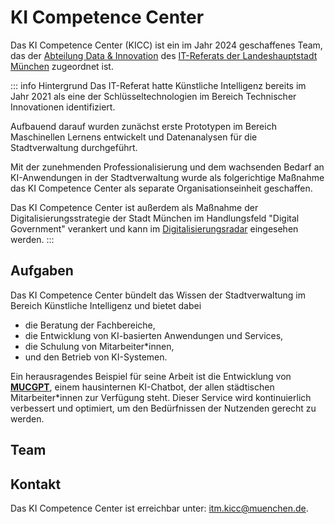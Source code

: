 # KI Competence Center

Das KI Competence Center (KICC) ist ein im Jahr 2024 geschaffenes Team, das der [Abteilung Data & Innovation](https://stadt.muenchen.de/infos/data-und-innovation.html) des [IT-Referats der Landeshauptstadt München](https://stadt.muenchen.de/infos/portrait-it-referat.html) zugeordnet ist.

::: info Hintergrund
Das IT-Referat hatte Künstliche Intelligenz bereits im Jahr 2021 als eine der Schlüsseltechnologien im Bereich Technischer Innovationen identifiziert.

Aufbauend darauf wurden zunächst erste Prototypen im Bereich Maschinellen Lernens entwickelt und Datenanalysen für die Stadtverwaltung durchgeführt.

Mit der zunehmenden Professionalisierung und dem wachsenden Bedarf an KI-Anwendungen in der Stadtverwaltung wurde als folgerichtige Maßnahme das KI Competence Center als separate Organisationseinheit geschaffen.

Das KI Competence Center ist außerdem als Maßnahme der Digitalisierungsstrategie der Stadt München im Handlungsfeld "Digital Government" verankert und kann im [Digitalisierungsradar](https://muenchen.digital/digitalisierungsradar/digital-government.html#ac99b7bc-2b42-46a0-9ab5-813628cb3c89) eingesehen werden.
:::

## Aufgaben

Das KI Competence Center bündelt das Wissen der Stadtverwaltung im Bereich Künstliche Intelligenz und bietet dabei

- die Beratung der Fachbereiche,
- die Entwicklung von KI-basierten Anwendungen und Services,
- die Schulung von Mitarbeiter\*innen,
- und den Betrieb von KI-Systemen.

Ein herausragendes Beispiel für seine Arbeit ist die Entwicklung von [**MUCGPT**](/ki-systeme/mucgpt), einem hausinternen KI-Chatbot, der allen städtischen Mitarbeiter\*innen zur Verfügung steht.
Dieser Service wird kontinuierlich verbessert und optimiert, um den Bedürfnissen der Nutzenden gerecht zu werden.

## Team

<script setup>
import { VPTeamMembers } from "vitepress/theme"

const members = [
  {
    avatar: "/img/ll.jpg",
    name: "Leon Lukas",
    title: "Team Lead",
    links: [
      { icon: "github", link: "https://github.com/l0renor" },
      { icon: "linkedin", link: "https://www.linkedin.com/in/leonlukasmuc/" },
      { icon: "maildotru", link: "mailto:leon.lukas@muenchen.de"},
    ],
  },
  {
    avatar: "/img/fr.jpg",
    name: "Fabian Reinold",
    title: "ML Engineer",
    links: [
      { icon: "github", link: "https://github.com/freinold" },
      { icon: "linkedin", link: "https://www.linkedin.com/in/fabian-reinold/" },
      { icon: "maildotru", link: "mailto:fabian.reinold@muenchen.de"},
    ],
  },
  {
    avatar: "/img/lb.jpg",
    name: "Lena Barth",
    title: "Data Scientist",
    links: [
      { icon: "github", link: "https://github.com/lenabMUC" },
      { icon: "linkedin", link: "https://www.linkedin.com/in/lena-barth-56b48a18b/" },
      { icon: "maildotru", link: "mailto:lena.barth@muenchen.de"},
    ],
  },
  {
    avatar: "/img/sh.jpg",
    name: "Stefan Hentschel",
    title: "ML Engineer",
    links: [
      { icon: "github", link: "https://github.com/shteenft" },
    
      { icon: "maildotru", link: "mailto:stefan.hentschel@muenchen.de"},
    ],
  },
  {
    avatar: "/img/mj.jpg",
    name: "Michael Jaumann",
    title: "ML Engineer",
    links: [
      { icon: "github", link: "https://github.com/Meteord" },
      { icon: "linkedin", link: "https://www.linkedin.com/in/michael-jaumann-a4736a263/" },
      { icon: "maildotru", link: "mailto:michael.jaumann@muenchen.de"},
    ],
  },
  {
    avatar: "/img/pi.jpg",
    name: "Paul Ilitz",
    title: "ML Engineer",
    links: [
      { icon: "github", link: "https://github.com/pilitz" },
      { icon: "linkedin", link: "https://www.linkedin.com/in/paul-ilitz-a80397269/" },
      { icon: "maildotru", link: "mailto:paul.ilitz@muenchen.de"},
    ],
  },
  {
    avatar: "",
    name: "Annalena Wittmann",
    title: "ML Engineer",
    links: [
      { icon: "github", link: "https://github.com/a-wittmann" },
      { icon: "linkedin", link: "https://www.linkedin.com/in/annalenawittmann/" },
      { icon: "maildotru", link: "mailto:annalena.wittmann@muenchen.de"},
    ],
  },
  {
    avatar: "/img/sb.jpg",
    name: "Sebastian Berger",
    title: "Werkstudent",
    links: [
      { icon: "github", link: "https://github.com/illuminate97" },
      { icon: "linkedin", link: "https://www.linkedin.com/in/sebastian-berger-35625a280/" },
      { icon: "maildotru", link: "mailto:sebastian.berger@muenchen.de"},
    ],
  },
]
</script>

<VPTeamMembers size="medium" :members />

## Kontakt

Das KI Competence Center ist erreichbar unter: <itm.kicc@muenchen.de>.
